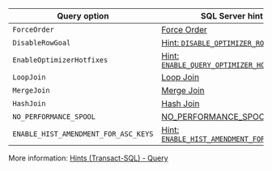 |Query option|SQL Server hint|
|---------|---------|
|`ForceOrder`|[Force Order](/sql/t-sql/queries/hints-transact-sql-query#force-order)|
|`DisableRowGoal` |[Hint: `DISABLE_OPTIMIZER_ROWGOAL`](/sql/t-sql/queries/hints-transact-sql-query#use_hint)|
|`EnableOptimizerHotfixes`|[Hint: `ENABLE_QUERY_OPTIMIZER_HOTFIXES`](/sql/t-sql/queries/hints-transact-sql-query#use_hint)|
|`LoopJoin`|[Loop Join](/sql/t-sql/queries/hints-transact-sql-query#-loop--merge--hash--join)|
|`MergeJoin`|[Merge Join](/sql/t-sql/queries/hints-transact-sql-query#-loop--merge--hash--join)|
|`HashJoin`|[Hash Join](/sql/t-sql/queries/hints-transact-sql-query#-loop--merge--hash--join)|
|`NO_PERFORMANCE_SPOOL`|[NO_PERFORMANCE_SPOOL](/sql/t-sql/queries/hints-transact-sql-query#no_performance_spool)|
|`ENABLE_HIST_AMENDMENT_FOR_ASC_KEYS`|[Hint: `ENABLE_HIST_AMENDMENT_FOR_ASC_KEYS`](/sql/t-sql/queries/hints-transact-sql-query#use_hint)|

More information: [Hints (Transact-SQL) - Query](/sql/t-sql/queries/hints-transact-sql-query)